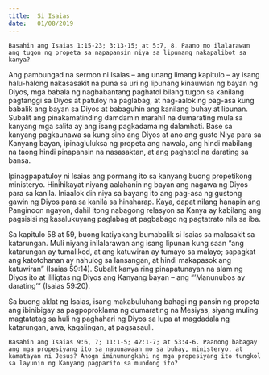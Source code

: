 ```yaml
---
title:  Si Isaias
date:   01/08/2019
---
```


`Basahin ang Isaias 1:15-23; 3:13-15; at 5:7, 8. Paano mo ilalarawan ang tugon ng propeta sa napapansin niya sa lipunang nakapalibot sa kanya?`

Ang pambungad na sermon ni Isaias – ang unang limang kapitulo – ay isang halu-halong nakasasakit na puna sa uri ng lipunang kinauwian ng bayan ng Diyos, mga babala ng nagbabantang paghatol bilang tugon sa kanilang pagtanggi sa Diyos at patuloy na paglabag, at nag-aalok ng pag-asa kung babalik ang bayan sa Diyos at babaguhin ang kanilang buhay at lipunan. Subalit ang pinakamatinding damdamin marahil na dumarating mula sa kanyang mga salita ay ang isang pagkadama ng dalamhati. Base sa kanyang pagkaunawa sa kung sino ang Diyos at ano ang gusto Niya para sa Kanyang bayan, ipinagluluksa ng propeta ang nawala, ang hindi mabilang na taong hindi pinapansin na nasasaktan, at ang paghatol na darating sa bansa.

Ipinagpapatuloy ni Isaias ang pormang ito sa kanyang buong propetikong ministeryo. Hinihikayat niyang aalahanin ng bayan ang nagawa ng Diyos para sa kanila. Iniaalok din niya sa bayang ito ang pag-asa ng gustong gawin ng Diyos para sa kanila sa hinaharap. Kaya, dapat nilang hanapin ang Panginoon ngayon, dahil itong nabagong relasyon sa Kanya ay kabilang ang pagsisisi ng kasalukuyang paglabag at pagbabago ng pagtatrato nila sa iba.

Sa kapitulo 58 at 59, buong katiyakang bumabalik si Isaias sa malasakit sa katarungan. Muli niyang inilalarawan ang isang lipunan kung saan “ang katarungan ay tumalikod, at ang katuwiran ay tumayo sa malayo; sapagkat ang katotohanan ay nahulog sa lansangan, at hindi makapasok ang katuwiran” (Isaias 59:14). Subalit kanya ring pinapatunayan na alam ng Diyos ito at ililigtas ng Diyos ang Kanyang bayan – ang “’Manunubos ay darating’” (Isaias 59:20).

Sa buong aklat ng Isaias, isang makabuluhang bahagi ng pansin ng propeta ang ibinibigay sa pagpoproklama ng dumarating na Mesiyas, siyang muling magtatatag sa huli ng paghahari ng Diyos sa lupa at magdadala ng katarungan, awa, kagalingan, at pagsasauli.

`Basahin ang Isaias 9:6, 7; 11:1-5; 42:1-7; at 53:4-6. Paanong babagay ang mga propesiyang ito sa nauunawaan mo sa buhay, ministeryo, at kamatayan ni Jesus? Anogn iminumungkahi ng mga propesiyang ito tungkol sa layunin ng Kanyang pagparito sa mundong ito?`
